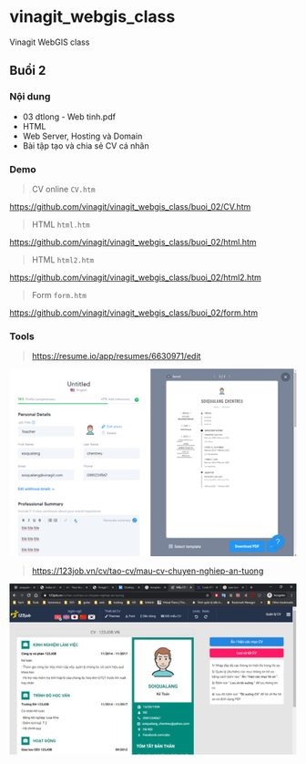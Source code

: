 # vinagit_webgis_class
Vinagit WebGIS class

## Buổi 2

### Nội dung

* 03 dtlong - Web tinh.pdf
* HTML
* Web Server, Hosting và Domain
* Bài tập tạo và chia sẻ CV cá nhân

### Demo

> CV online `CV.htm`

https://github.com/vinagit/vinagit_webgis_class/buoi_02/CV.htm

> HTML `html.htm`

https://github.com/vinagit/vinagit_webgis_class/buoi_02/html.htm

> HTML `html2.htm`

https://github.com/vinagit/vinagit_webgis_class/buoi_02/html2.htm

> Form `form.htm`

https://github.com/vinagit/vinagit_webgis_class/buoi_02/form.htm

### Tools

> https://resume.io/app/resumes/6630971/edit

<img src="img/h2.png">

> https://123job.vn/cv/tao-cv/mau-cv-chuyen-nghiep-an-tuong

<img src="img/h1.png">